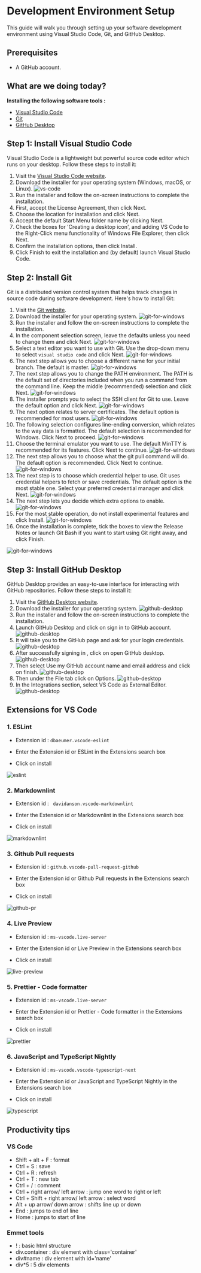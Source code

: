 # Development Environment Setup

This guide will walk you through setting up your software development environment using Visual Studio Code, Git, and GitHub Desktop.

## Prerequisites
   - A GitHub account.
 
## What are we doing today?

**Installing the following software tools :**

- [Visual Studio Code](https://code.visualstudio.com/)
- [Git](https://git-scm.com/)
- [GitHub Desktop](https://desktop.github.com/)

## Step 1: Install Visual Studio Code

Visual Studio Code is a lightweight but powerful source code editor which runs on your desktop. Follow these steps to install it:

1. Visit the [Visual Studio Code website](https://code.visualstudio.com/).
2. Download the installer for your operating system (Windows, macOS, or Linux).
 ![vs-code](/documentation/images/vs-code.png)
3. Run the installer and follow the on-screen instructions to complete the installation.
4. First, accept the License Agreement, then click Next.
5. Choose the location for installation and click Next.
6. Accept the default Start Menu folder name by clicking Next.
7. Check the boxes for 'Creating a desktop icon', and adding VS Code to the Right-Click menu functionality of Windows File Explorer, then click Next.
8. Confirm the installation options, then click Install.
9. Click Finish to exit the installation and (by default) launch Visual Studio Code.

## Step 2: Install Git

Git is a distributed version control system that helps track changes in source code during software development. Here's how to install Git:

1. Visit the [Git website](https://git-scm.com/).
2. Download the installer for your operating system.
 ![git-for-windows](/documentation/images/git-win.png)
3. Run the installer and follow the on-screen instructions to complete the installation.
4. In the component selection screen, leave the defaults unless you need to change them and click Next.
 ![git-for-windows](/documentation/images/git/git-components.jpg)
5. Select a text editor you want to use with Git. Use the drop-down menu to select `visual studio code` and click Next.
 ![git-for-windows](/documentation/images/git/git-text-editor.jpg)
6. The next step allows you to choose a different name for your initial branch. The default is master.
 ![git-for-windows](/documentation/images/git/git-branch-name.jpg)
7. The next step allows you to change the PATH environment. The PATH is the default set of directories included when you run a command from the command line. Keep the middle (recommended) selection and click Next.
 ![git-for-windows](/documentation/images/git/git-path-environment.jpg)
8. The installer prompts you to select the SSH client for Git to use. Leave the default option and click Next.
 ![git-for-windows](/documentation/images/git/git-ssh.jpg)
9. The next option relates to server certificates. The default option is recommended for most users.
 ![git-for-windows](/documentation/images/git/git-ssl.jpg)
10. The following selection configures line-ending conversion, which relates to the way data is formatted. The default selection is recommended for Windows. Click Next to proceed.
 ![git-for-windows](/documentation/images/git/git-line-ending.jpg)
11. Choose the terminal emulator you want to use. The default MinTTY is recommended for its features. Click Next to continue.
 ![git-for-windows](/documentation/images/git/git-terminal.jpg)
12. The next step allows you to choose what the git pull command will do. The default option is recommended. Click Next to continue.
 ![git-for-windows](/documentation/images/git/git-gitpull.jpg)
13. The next step is to choose which credential helper to use. Git uses credential helpers to fetch or save credentials. The default option is the most stable one. Select your preferred credential manager and click Next.
 ![git-for-windows](/documentation/images/git/git-credential.jpg)
14. The next step lets you decide which extra options to enable.
 ![git-for-windows](/documentation/images/git/git-extra.jpg)
15. For the most stable operation, do not install experimental features and click Install.
 ![git-for-windows](/documentation/images/git/git-experimental.jpg)
16. Once the installation is complete, tick the boxes to view the Release Notes or launch Git Bash if you want to start using Git right away, and click Finish.

  ![git-for-windows](/documentation/images/git/git-finish.jpg)
   


## Step 3: Install GitHub Desktop

GitHub Desktop provides an easy-to-use interface for interacting with GitHub repositories. Follow these steps to install it:

1. Visit the [GitHub Desktop website](https://desktop.github.com/).
2. Download the installer for your operating system.
 ![github-desktop](/documentation/images/github-desktop.png)
3. Run the installer and follow the on-screen instructions to complete the installation.
4. Launch GitHub Desktop and click on sign in to GitHub account.
  ![github-desktop](/documentation/images/github-desktop/githubd-signin.jpg)
5. It will take you to the GitHub page and ask for your login credentials.
  ![github-desktop](/documentation/images/github-desktop/githubd-signin1.jpg)
6. After successfully signing in , click on open GitHub desktop.
  ![github-desktop](/documentation/images/github-desktop/githubd-prompt.jpg)
7. Then select Use my GitHub account name and email address and click on finish.
  ![github-desktop](/documentation/images/github-desktop/githubd-configure.jpg)
8. Then under the File tab click on Options. 
  ![github-desktop](/documentation/images/github-desktop/githubd-options.jpg)
9. In the Integrations section, select VS Code as External Editor.
  ![github-desktop](/documentation/images/github-desktop/githubd-integrations.jpg)
  


## Extensions for VS Code

### 1. ESLint

- Extension id :  ` dbaeumer.vscode-eslint `

- Enter the Extension id or ESLint in the Extensions search box

- Click on install

![eslint](/documentation/images/es-lint.png)

### 2. Markdownlint

- Extension id :  ` davidanson.vscode-markdownlint`

- Enter the Extension id or Markdownlint in the Extensions search box

- Click on install

![markdownlint](/documentation/images/markdownlint.png)

### 3. Github Pull requests

- Extension id :  `github.vscode-pull-request-github`

- Enter the Extension id or Github Pull requests in the Extensions search box

- Click on install

![github-pr](/documentation/images/github-pr.png)

### 4. Live Preview

- Extension id :  `ms-vscode.live-server`

- Enter the Extension id or Live Preview in the Extensions search box

- Click on install

![live-preview](/documentation/images/live-preview.png)

### 5. Prettier - Code formatter

- Extension id :  `ms-vscode.live-server`

- Enter the Extension id or Prettier - Code formatter in the Extensions search box

- Click on install

![prettier](/documentation/images/prettier.png)

### 6. JavaScript and TypeScript Nightly

- Extension id :  `ms-vscode.vscode-typescript-next`

- Enter the Extension id or JavaScript and TypeScript Nightly in the Extensions search box

- Click on install

![typescript](/documentation/images/typescript.png)

## Productivity tips

### VS Code

- Shift + alt + F : format
- Ctrl + S : save
- Ctrl + R : refresh
- Ctrl + T : new tab
- Ctrl + / : comment
- Ctrl + right arrow/ left arrow : jump one word to right or left
- Ctrl + Shift + right arrow/ left arrow : select word
- Alt + up arrow/ down arrow : shifts line up or down
- End : jumps to end of line
- Home : jumps to start of line

### Emmet tools

- ! : basic html structure
- div.container : div element with class='container'
- div#name : div element with id='name'
- div*5 : 5 div elements



